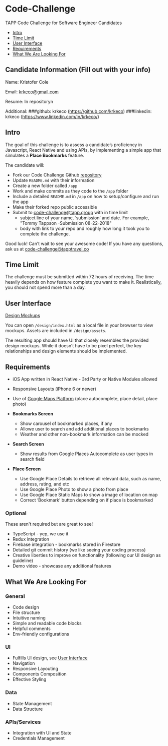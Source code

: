 # Code-Challenge

TAPP Code Challenge for Software Engineer Candidates

- [Intro](#intro)
- [Time Limit](#time-limit)
- [User Interface](#user-interface)
- [Requirements](#requirements)
- [What We Are Looking For](#what-we-are-looking-for)

## Candidate Information (Fill out with your info)

Name: Kristofer Cole

Email: krkeco@gmail.com

Resume: In repositoryn

Additional: 
	###github: krkeco (https://github.com/krkeco)
	###linkedin: krkeco (https://www.linkedin.com/in/krkeco/)

## Intro

The goal of this challenge is to assess a candidate’s proficiency in Javascript, React Native and using APIs, by implementing a simple app that simulates a **Place Bookmarks** feature.

The candidate will:

- Fork our Code Challenge Github [repository](https://github.com/TAPP-Travel/Code-Challenge/tree/v1.1)
- Update `README.md` with their information
- Create a new folder called `/app`
- Work and make commits as they code to the `/app` folder
- Include a detailed `README.md` in `/app` on how to setup/configure and run the app
- Make their forked repo public accessible
- Submit to code-challenge@tapp.group with in time limit
  - subject line of your name, ‘submission’ and date. For example, "Tommy Tappson -Submission 08-22-2018"
  - body with link to your repo and roughly how long it took you to complete the challenge.

Good luck! Can’t wait to see your awesome code! If you have any questions, ask us at code-challenge@tapptravel.co

## Time Limit

The challenge must be submitted within 72 hours of receiving. The time heavily depends on how feature complete you want to make it. Realistically, you should not spend more than a day.

## User Interface

[Design Mockups](https://github.com/TAPP-Travel/Code-Challenge/tree/master/design)

You can open `/design/index.html` as a local file in your browser to view mockups. Assets are included in `/design/assets`.

The resulting app should have UI that closely resembles the provided design mockups. While it doesn’t have to be pixel perfect, the key relationships and design elements should be implemented.

## Requirements

- iOS App written in React Native - 3rd Party or Native Modules allowed
- Responsive Layouts (iPhone 6 or newer)
- Use of [Google Maps Platform](https://developers.google.com/maps/documentation/) (place autocomplete, place detail, place photo)

- **Bookmarks Screen**
  - Show carousel of bookmarked places, if any
  - Allowe user to search and add additional places to bookmarks
  - Weather and other non-bookmark information can be mocked
- **Search Screen**
  - Show results from Google Places Autocomplete as user types in search field
- **Place Screen**
  - Use Google Place Details to retrieve all relevant data, such as name, address, rating, and etc
  - Use Google Place Photo to show a photo from place
  - Use Google Place Static Maps to show a image of location on map
  - Correct ‘Bookmark’ button depending on if place is bookmarked

### Optional

These aren't required but are great to see!

- TypeScript - yep, we use it
- Redux integration
- Firebase integration - bookmarks stored in Firestore
- Detailed git commit history (we like seeing your coding process)
- Creative liberties to improve on functionality (following our UI design as guideline)
- Demo video - showcase any additional features

## What We Are Looking For

### General

- Code design
- File structure
- Intuitive naming
- Simple and readable code blocks
- Helpful comments
- Env-friendly configurations

### UI

- Fulfills UI design, see [User Interface](#user-interface)
- Navigation
- Responsive Layouting
- Components Composition
- Effective Styling

### Data

- State Management
- Data Structure

### APIs/Services

- Integration with UI and State
- Credentials Management
